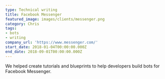 ```yaml
---
type: Technical writing
title: Facebook Messenger
featured_image: images/clients/messenger.png
category: Chris
tags:
- bots
- writing
company_url: 'https://www.messenger.com/'
start_date: 2018-01-04T00:00:00.000Z
end_date: 2018-09-01T00:00:00.000Z
---
```


We helped create tutorials and blueprints to help developers build bots for Facebook Messenger.
